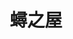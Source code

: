 ---
title: "蟳之屋"
description: "蟳之屋"
layout: shop
keywords:
  - 美食競賽
  - 台灣美食
  - 美食精選
datePublished: "2025-06-30"
dateModified: "2025-07-07"
city: "高雄市"
district: "新興區"
address: "高雄市新興區民生一路93號"
phone: "072266127"
geo: "22.6277478714885, 120.31184173391658"
google_map: "https://maps.app.goo.gl/zsgBQpGLMfF2K6548"
footinder: "https://footinder.com.tw/%E9%AB%98%E9%9B%84%E5%B8%82%E6%96%B0%E8%88%88%E5%8D%80/11704/"
official: "https://www.facebook.com/p/%E8%9F%B3%E4%B9%8B%E5%B1%8B-100071895429807/"
award:
  - name: "500盤"
    year: "2024"
    entries:
      - dishes:
          - "炸紅新娘"

---